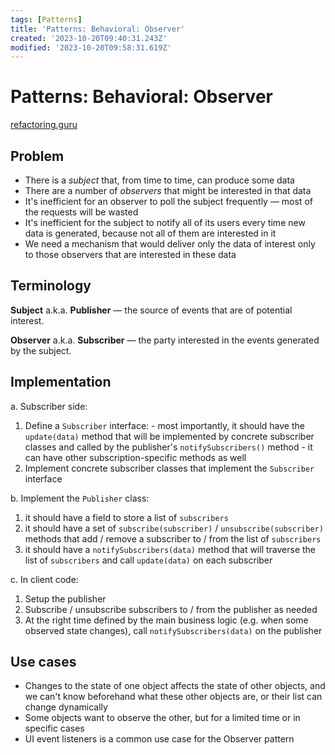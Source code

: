 ```yaml
---
tags: [Patterns]
title: 'Patterns: Behavioral: Observer'
created: '2023-10-20T09:40:31.243Z'
modified: '2023-10-20T09:58:31.619Z'
---
```


# Patterns: Behavioral: Observer

[refactoring.guru](https://refactoring.guru/design-patterns/observer)


## Problem

- There is a _subject_ that, from time to time, can produce some data
- There are a number of _observers_ that might be interested in that data
- It's inefficient for an observer to poll the subject frequently &mdash; most of the requests will be wasted
- It's inefficient for the subject to notify all of its users every time new data is generated, because not all of them are interested in it
- We need a mechanism that would deliver only the data of interest only to those observers that are interested in these data


## Terminology

**Subject** a.k.a. **Publisher** &mdash; the source of events that are of potential interest.

**Observer** a.k.a. **Subscriber** &mdash; the party interested in the events generated by the subject.


## Implementation

a. Subscriber side:
  1. Define a `Subscriber` interface:
    - most importantly, it should have the `update(data)` method that will be implemented by concrete subscriber classes and called by the publisher's `notifySubscribers()` method
    - it can have other subscription-specific methods as well
  2. Implement concrete subscriber classes that implement the `Subscriber` interface

b. Implement the `Publisher` class:
  1. it should have a field to store a list of `subscribers`
  2. it should have a set of `subscribe(subscriber)` / `unsubscribe(subscriber)` methods that add / remove a subscriber to / from the list of `subscribers`
  3. it should have a `notifySubscribers(data)` method that will traverse the list of `subscribers` and call `update(data)` on each subscriber

c. In client code:
  1. Setup the publisher
  2. Subscribe / unsubscribe subscribers to / from the publisher as needed
  3. At the right time defined by the main business logic (e.g. when some observed state changes), call `notifySubscribers(data)` on the publisher


## Use cases

- Changes to the state of one object affects the state of other objects, and we can't know beforehand what these other objects are, or their list can change dynamically
- Some objects want to observe the other, but for a limited time or in specific cases
- UI event listeners is a common use case for the Observer pattern
